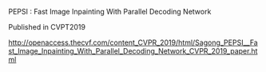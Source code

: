 PEPSI : Fast Image Inpainting With Parallel Decoding Network

Published in CVPT2019

http://openaccess.thecvf.com/content_CVPR_2019/html/Sagong_PEPSI__Fast_Image_Inpainting_With_Parallel_Decoding_Network_CVPR_2019_paper.html
